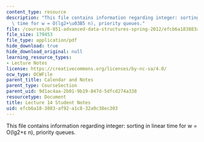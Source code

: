 ```yaml
---
content_type: resource
description: "This file contains information regarding integer: sorting in linear\
  \ time for w = O(lg2+\u03B5 n), priority queues."
file: /courses/6-851-advanced-data-structures-spring-2012/efcb6a183883af92a1c832a9c38ec303_MIT6_851S12_L14.pdf
file_size: 179453
file_type: application/pdf
hide_download: true
hide_download_original: null
learning_resource_types:
- Lecture Notes
license: https://creativecommons.org/licenses/by-nc-sa/4.0/
ocw_type: OCWFile
parent_title: Calendar and Notes
parent_type: CourseSection
parent_uid: 9d1ac4aa-2b01-9b19-847d-5dfcd274a338
resourcetype: Document
title: Lecture 14 Student Notes
uid: efcb6a18-3883-af92-a1c8-32a9c38ec303
---
```

This file contains information regarding integer: sorting in linear time for w = O(lg2+ε n), priority queues.